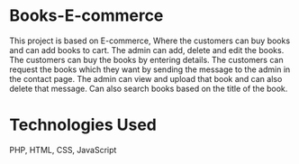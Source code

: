 # Books-E-commerce

This project is based on E-commerce, Where the customers can buy books and can add books to cart. 
The admin can add, delete and edit the books. The customers can buy the books by entering details. 
The customers can request the books which they want by sending the message to the admin in the contact page. 
The admin can view and upload that book and can also delete that message. Can also search books based on the title of the book.

# Technologies Used

PHP, HTML, CSS, JavaScript

